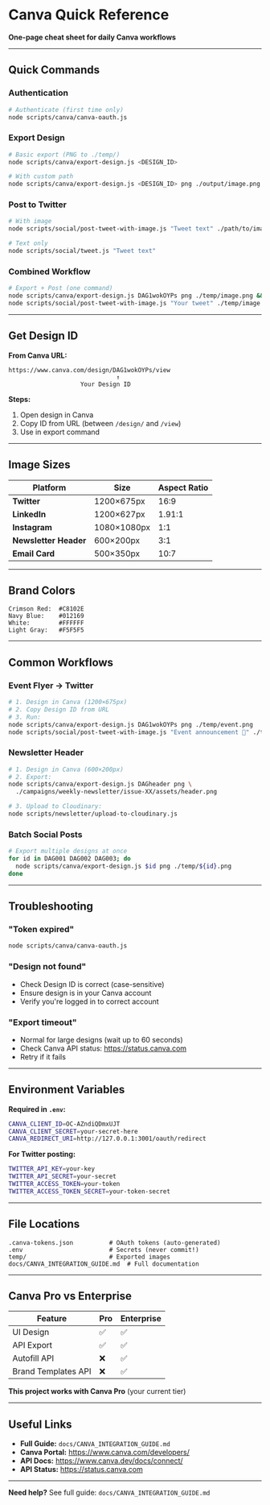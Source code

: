 # Canva Quick Reference

**One-page cheat sheet for daily Canva workflows**

---

## Quick Commands

### Authentication
```bash
# Authenticate (first time only)
node scripts/canva/canva-oauth.js
```

### Export Design
```bash
# Basic export (PNG to ./temp/)
node scripts/canva/export-design.js <DESIGN_ID>

# With custom path
node scripts/canva/export-design.js <DESIGN_ID> png ./output/image.png
```

### Post to Twitter
```bash
# With image
node scripts/social/post-tweet-with-image.js "Tweet text" ./path/to/image.png

# Text only
node scripts/social/tweet.js "Tweet text"
```

### Combined Workflow
```bash
# Export + Post (one command)
node scripts/canva/export-design.js DAG1wokOYPs png ./temp/image.png && \
node scripts/social/post-tweet-with-image.js "Your tweet" ./temp/image.png
```

---

## Get Design ID

**From Canva URL:**
```
https://www.canva.com/design/DAG1wokOYPs/view
                              ↑
                    Your Design ID
```

**Steps:**
1. Open design in Canva
2. Copy ID from URL (between `/design/` and `/view`)
3. Use in export command

---

## Image Sizes

| Platform | Size | Aspect Ratio |
|----------|------|--------------|
| **Twitter** | 1200×675px | 16:9 |
| **LinkedIn** | 1200×627px | 1.91:1 |
| **Instagram** | 1080×1080px | 1:1 |
| **Newsletter Header** | 600×200px | 3:1 |
| **Email Card** | 500×350px | 10:7 |

---

## Brand Colors

```
Crimson Red:  #C8102E
Navy Blue:    #012169
White:        #FFFFFF
Light Gray:   #F5F5F5
```

---

## Common Workflows

### Event Flyer → Twitter
```bash
# 1. Design in Canva (1200×675px)
# 2. Copy Design ID from URL
# 3. Run:
node scripts/canva/export-design.js DAG1wokOYPs png ./temp/event.png
node scripts/social/post-tweet-with-image.js "Event announcement 🎉" ./temp/event.png
```

### Newsletter Header
```bash
# 1. Design in Canva (600×200px)
# 2. Export:
node scripts/canva/export-design.js DAGheader png \
  ./campaigns/weekly-newsletter/issue-XX/assets/header.png

# 3. Upload to Cloudinary:
node scripts/newsletter/upload-to-cloudinary.js
```

### Batch Social Posts
```bash
# Export multiple designs at once
for id in DAG001 DAG002 DAG003; do
  node scripts/canva/export-design.js $id png ./temp/${id}.png
done
```

---

## Troubleshooting

### "Token expired"
```bash
node scripts/canva/canva-oauth.js
```

### "Design not found"
- Check Design ID is correct (case-sensitive)
- Ensure design is in your Canva account
- Verify you're logged in to correct account

### "Export timeout"
- Normal for large designs (wait up to 60 seconds)
- Check Canva API status: https://status.canva.com
- Retry if it fails

---

## Environment Variables

**Required in `.env`:**
```bash
CANVA_CLIENT_ID=OC-AZndiQDmxUJT
CANVA_CLIENT_SECRET=your-secret-here
CANVA_REDIRECT_URI=http://127.0.0.1:3001/oauth/redirect
```

**For Twitter posting:**
```bash
TWITTER_API_KEY=your-key
TWITTER_API_SECRET=your-secret
TWITTER_ACCESS_TOKEN=your-token
TWITTER_ACCESS_TOKEN_SECRET=your-token-secret
```

---

## File Locations

```
.canva-tokens.json          # OAuth tokens (auto-generated)
.env                        # Secrets (never commit!)
temp/                       # Exported images
docs/CANVA_INTEGRATION_GUIDE.md  # Full documentation
```

---

## Canva Pro vs Enterprise

| Feature | Pro | Enterprise |
|---------|-----|------------|
| UI Design | ✅ | ✅ |
| API Export | ✅ | ✅ |
| Autofill API | ❌ | ✅ |
| Brand Templates API | ❌ | ✅ |

**This project works with Canva Pro** (your current tier)

---

## Useful Links

- **Full Guide:** `docs/CANVA_INTEGRATION_GUIDE.md`
- **Canva Portal:** https://www.canva.com/developers/
- **API Docs:** https://www.canva.dev/docs/connect/
- **API Status:** https://status.canva.com

---

**Need help?** See full guide: `docs/CANVA_INTEGRATION_GUIDE.md`
